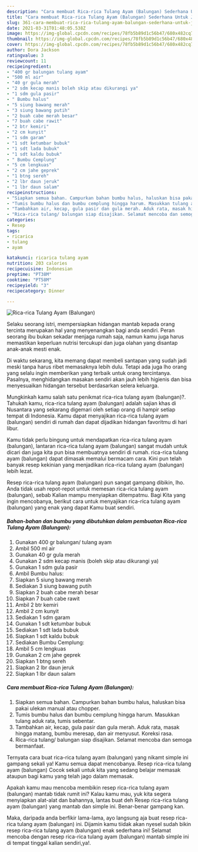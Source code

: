 ```yaml
---
description: "Cara membuat Rica-rica Tulang Ayam (Balungan) Sederhana Untuk Jualan"
title: "Cara membuat Rica-rica Tulang Ayam (Balungan) Sederhana Untuk Jualan"
slug: 361-cara-membuat-rica-rica-tulang-ayam-balungan-sederhana-untuk-jualan
date: 2021-03-31T01:48:05.538Z
image: https://img-global.cpcdn.com/recipes/78fb5b89d1c56b47/680x482cq70/rica-rica-tulang-ayam-balungan-foto-resep-utama.jpg
thumbnail: https://img-global.cpcdn.com/recipes/78fb5b89d1c56b47/680x482cq70/rica-rica-tulang-ayam-balungan-foto-resep-utama.jpg
cover: https://img-global.cpcdn.com/recipes/78fb5b89d1c56b47/680x482cq70/rica-rica-tulang-ayam-balungan-foto-resep-utama.jpg
author: Dora Jackson
ratingvalue: 3
reviewcount: 11
recipeingredient:
- "400 gr balungan tulang ayam"
- "500 ml air"
- "40 gr gula merah"
- "2 sdm kecap manis boleh skip atau dikurangi ya"
- "1 sdm gula pasir"
- " Bumbu halus"
- "5 siung bawang merah"
- "3 siung bawang putih"
- "2 buah cabe merah besar"
- "7 buah cabe rawit"
- "2 btr kemiri"
- "2 cm kunyit"
- "1 sdm garam"
- "1 sdt ketumbar bubuk"
- "1 sdt lada bubuk"
- "1 sdt kaldu bubuk"
- " Bumbu Cemplung"
- "5 cm lengkuas"
- "2 cm jahe geprek"
- "1 btng sereh"
- "2 lbr daun jeruk"
- "1 lbr daun salam"
recipeinstructions:
- "Siapkan semua bahan. Campurkan bahan bumbu halus, haluskan bisa pakai ulekan manual atau chopper."
- "Tumis bumbu halus dan bumbu cemplung hingga harum. Masukkan tulang aduk rata, tumis sebentar."
- "Tambahkan air, kecap, gula pasir dan gula merah. Aduk rata, masak hingga matang, bumbu meresap, dan air menyusut. Koreksi rasa."
- "Rica-rica tulang/ balungan siap disajikan. Selamat mencoba dan semoga bermanfaat."
categories:
- Resep
tags:
- ricarica
- tulang
- ayam

katakunci: ricarica tulang ayam 
nutrition: 203 calories
recipecuisine: Indonesian
preptime: "PT38M"
cooktime: "PT58M"
recipeyield: "3"
recipecategory: Dinner

---
```



![Rica-rica Tulang Ayam (Balungan)](https://img-global.cpcdn.com/recipes/78fb5b89d1c56b47/680x482cq70/rica-rica-tulang-ayam-balungan-foto-resep-utama.jpg)

Selaku seorang istri, mempersiapkan hidangan mantab kepada orang tercinta merupakan hal yang menyenangkan bagi anda sendiri. Peran seorang ibu bukan sekadar menjaga rumah saja, namun kamu juga harus memastikan keperluan nutrisi tercukupi dan juga olahan yang disantap anak-anak mesti enak.

Di waktu  sekarang, kita memang dapat membeli santapan yang sudah jadi meski tanpa harus ribet memasaknya lebih dulu. Tetapi ada juga lho orang yang selalu ingin memberikan yang terbaik untuk orang tercintanya. Pasalnya, menghidangkan masakan sendiri akan jauh lebih higienis dan bisa menyesuaikan hidangan tersebut berdasarkan selera keluarga. 



Mungkinkah kamu salah satu penikmat rica-rica tulang ayam (balungan)?. Tahukah kamu, rica-rica tulang ayam (balungan) adalah sajian khas di Nusantara yang sekarang digemari oleh setiap orang di hampir setiap tempat di Indonesia. Kamu dapat menyajikan rica-rica tulang ayam (balungan) sendiri di rumah dan dapat dijadikan hidangan favoritmu di hari libur.

Kamu tidak perlu bingung untuk mendapatkan rica-rica tulang ayam (balungan), lantaran rica-rica tulang ayam (balungan) sangat mudah untuk dicari dan juga kita pun bisa membuatnya sendiri di rumah. rica-rica tulang ayam (balungan) dapat dimasak memalui bermacam cara. Kini pun telah banyak resep kekinian yang menjadikan rica-rica tulang ayam (balungan) lebih lezat.

Resep rica-rica tulang ayam (balungan) pun sangat gampang dibikin, lho. Anda tidak usah repot-repot untuk memesan rica-rica tulang ayam (balungan), sebab Kalian mampu menyiapkan ditempatmu. Bagi Kita yang ingin mencobanya, berikut cara untuk menyajikan rica-rica tulang ayam (balungan) yang enak yang dapat Kamu buat sendiri.

<!--inarticleads1-->

##### Bahan-bahan dan bumbu yang dibutuhkan dalam pembuatan Rica-rica Tulang Ayam (Balungan):

1. Gunakan 400 gr balungan/ tulang ayam
1. Ambil 500 ml air
1. Gunakan 40 gr gula merah
1. Gunakan 2 sdm kecap manis (boleh skip atau dikurangi ya)
1. Gunakan 1 sdm gula pasir
1. Ambil  Bumbu halus:
1. Siapkan 5 siung bawang merah
1. Sediakan 3 siung bawang putih
1. Siapkan 2 buah cabe merah besar
1. Siapkan 7 buah cabe rawit
1. Ambil 2 btr kemiri
1. Ambil 2 cm kunyit
1. Sediakan 1 sdm garam
1. Gunakan 1 sdt ketumbar bubuk
1. Sediakan 1 sdt lada bubuk
1. Siapkan 1 sdt kaldu bubuk
1. Sediakan  Bumbu Cemplung:
1. Ambil 5 cm lengkuas
1. Gunakan 2 cm jahe geprek
1. Siapkan 1 btng sereh
1. Siapkan 2 lbr daun jeruk
1. Siapkan 1 lbr daun salam




<!--inarticleads2-->

##### Cara membuat Rica-rica Tulang Ayam (Balungan):

1. Siapkan semua bahan. Campurkan bahan bumbu halus, haluskan bisa pakai ulekan manual atau chopper.
1. Tumis bumbu halus dan bumbu cemplung hingga harum. Masukkan tulang aduk rata, tumis sebentar.
1. Tambahkan air, kecap, gula pasir dan gula merah. Aduk rata, masak hingga matang, bumbu meresap, dan air menyusut. Koreksi rasa.
1. Rica-rica tulang/ balungan siap disajikan. Selamat mencoba dan semoga bermanfaat.




Ternyata cara buat rica-rica tulang ayam (balungan) yang nikamt simple ini gampang sekali ya! Kamu semua dapat mencobanya. Resep rica-rica tulang ayam (balungan) Cocok sekali untuk kita yang sedang belajar memasak ataupun bagi kamu yang telah jago dalam memasak.

Apakah kamu mau mencoba membikin resep rica-rica tulang ayam (balungan) mantab tidak rumit ini? Kalau kamu mau, yuk kita segera menyiapkan alat-alat dan bahannya, lantas buat deh Resep rica-rica tulang ayam (balungan) yang mantab dan simple ini. Benar-benar gampang kan. 

Maka, daripada anda berfikir lama-lama, ayo langsung aja buat resep rica-rica tulang ayam (balungan) ini. Dijamin kamu tiidak akan nyesel sudah bikin resep rica-rica tulang ayam (balungan) enak sederhana ini! Selamat mencoba dengan resep rica-rica tulang ayam (balungan) mantab simple ini di tempat tinggal kalian sendiri,ya!.

